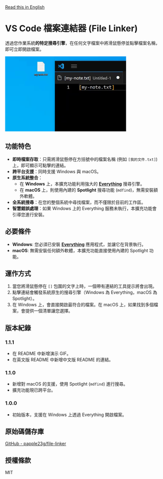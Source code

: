 [Read this in English](README.md)

# VS Code 檔案連結器 (File Linker)

透過您作業系統**的特定搜尋引擎**，在任何文字檔案中將滑鼠懸停並點擊檔案名稱，即可立即開啟檔案。

![Demo](demo.gif)

## 功能特色

-   **即時檔案存取**：只需將滑鼠懸停在方括號中的檔案名稱 (例如 `[我的文件.txt]`) 上，即可顯示可點擊的連結。
-   **跨平台支援**：同時支援 Windows 與 macOS。
-   **原生系統整合**：
    -   在 **Windows** 上，本擴充功能利用強大的 **[Everything](https://www.voidtools.com/)** 搜尋引擎。
    -   在 **macOS** 上，則使用內建的 **Spotlight** 搜尋功能 (`mdfind`)，無需安裝額外軟體。
-   **全系統搜尋**：在您的整個系統中尋找檔案，而不僅限於目前的工作區。
-   **智慧錯誤處理**：如果 Windows 上的 Everything 服務未執行，本擴充功能會引導您進行安裝。

## 必要條件

-   **Windows**: 您必須已安裝 **[Everything](https://www.voidtools.com/)** 應用程式，並讓它在背景執行。
-   **macOS**: 無需安裝任何額外軟體，本擴充功能直接使用內建的 Spotlight 功能。

## 運作方式

1.  當您將滑鼠懸停在 `[]` 包圍的文字上時，一個帶有連結的工具提示將會出現。
2.  點擊連結會觸發系統原生的搜尋引擎（Windows 為 Everything，macOS 為 Spotlight）。
3.  在 Windows 上，會直接開啟最符合的檔案。在 macOS 上，如果找到多個檔案，會提供一個清單讓您選擇。

## 版本紀錄

### 1.1.1

-   在 README 中新增演示 GIF。
-   在英文版 README 中新增中文版 README 的連結。

### 1.1.0

-   新增對 macOS 的支援，使用 Spotlight (`mdfind`) 進行搜尋。
-   擴充功能現已跨平台。

### 1.0.0

-   初始版本，支援在 Windows 上透過 Everything 開啟檔案。

## 原始碼儲存庫

[GitHub - papple23g/file-linker](https://github.com/papple23g/file-linker)

## 授權條款

MIT
